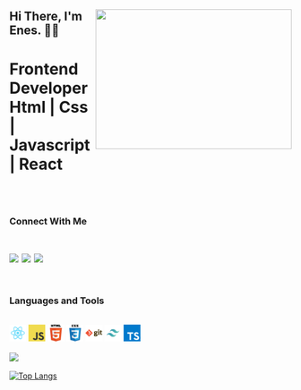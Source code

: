 <div>
<img src="https://media.giphy.com/media/TObbUke0z8Mo/giphy.gif"
align="right" width="350" height="250">

## Hi There, I'm Enes. :technologist:

# Frontend Developer Html | Css | Javascript | React
<br/>
<br/>

### Connect With Me
<br/>

[<img width="22" src="https://unpkg.com/simple-icons@v4/icons/linkedin.svg" align="left"/>][linkedin]
[<img width="22" src="https://unpkg.com/simple-icons@v4/icons/twitter.svg" align="left"/>][twitter]
[<img width="22" src="https://unpkg.com/simple-icons@v4/icons/instagram.svg" align="left"/>][instagram]


[linkedin]: https://www.linkedin.com/in/enes-demirci-5a0631168/

[twitter]: https://twitter.com/enesdmc00

[instagram]: https://www.instagram.com/enes_dmc/

<br/>
<br/>
<br/>

### Languages and Tools
<br/>
<div display="flex"">
<img src="https://raw.githubusercontent.com/github/explore/80688e429a7d4ef2fca1e82350fe8e3517d3494d/topics/react/react.png" width="30">
<img src="https://raw.githubusercontent.com/github/explore/80688e429a7d4ef2fca1e82350fe8e3517d3494d/topics/javascript/javascript.png" width="30">
<img src="https://raw.githubusercontent.com/github/explore/80688e429a7d4ef2fca1e82350fe8e3517d3494d/topics/html/html.png" width="30">
<img src="https://raw.githubusercontent.com/github/explore/80688e429a7d4ef2fca1e82350fe8e3517d3494d/topics/css/css.png" width="30">
<img src="https://raw.githubusercontent.com/github/explore/80688e429a7d4ef2fca1e82350fe8e3517d3494d/topics/git/git.png" width="30">
<img src="https://raw.githubusercontent.com/github/explore/80688e429a7d4ef2fca1e82350fe8e3517d3494d/topics/tailwind/tailwind.png" width="30">
<img src="https://raw.githubusercontent.com/github/explore/80688e429a7d4ef2fca1e82350fe8e3517d3494d/topics/typescript/typescript.png" width="30">
</div>
<br/>
<img src="https://github-readme-stats.vercel.app/api?username=enesdmc0&theme=radical">

[![Top Langs](https://github-readme-stats.vercel.app/api/top-langs/?username=enesdmc0&layout=demo)](https://github.com/anuraghazra/github-readme-stats)

</div>
